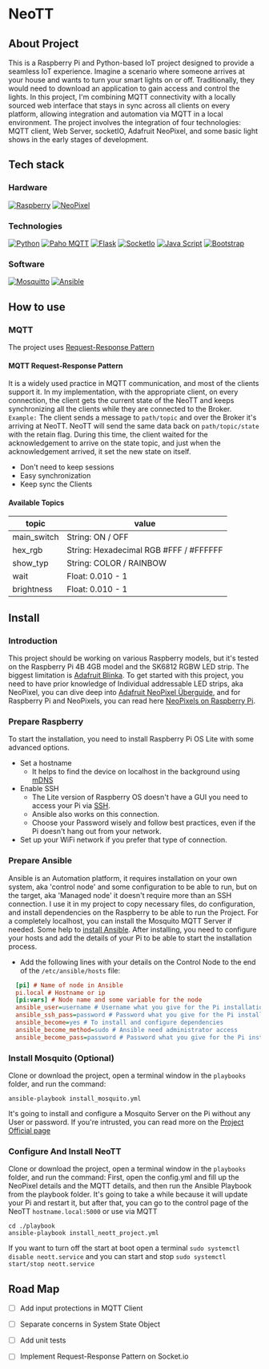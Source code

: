 # NeoTT

## About Project
This is a Raspberry Pi and Python-based IoT project designed to provide a seamless IoT experience.
Imagine a scenario where someone arrives at your house and wants to turn your smart lights on or off. Traditionally, they would need to download an application to gain access and control the lights. In this project, I'm combining MQTT connectivity with a locally sourced web interface that stays in sync across all clients on every platform, allowing integration and automation via MQTT in a local environment.
The project involves the integration of four technologies: MQTT client, Web Server, socketIO, Adafruit NeoPixel, and some basic light shows in the early stages of development.

## Tech stack 

### Hardware
[![Raspberry][Raspberry-badge]][Raspberry-url] 
[![NeoPixel][NeoPixel-badge]][NeoPixel-url]
### Technologies  
[![Python][Python-badge]][Python-url] 
[![Paho MQTT][PahoMQTT-badge]][PahoMQTT-url] 
[![Flask][Flask-badge]][Flask-url] 
[![SocketIo][SocketIo-badge]][SocketIo-url] 
[![Java Script][JavaScript-badge]][JavaScript-url] 
[![Bootstrap][Bootstrap-badge]][Bootstrap-url]  
### Software
[![Mosquitto][Mosquitto-badge]][Mosquitto-url] 
[![Ansible][Ansible-badge]][Ansible-url]

## How to use

### MQTT
The project uses [Request-Response Pattern][RRPattern-url]

#### MQTT Request-Response Pattern
It is a widely used practice in MQTT communication, and most of the clients support it.
In my implementation, with the appropriate client, on every connection, the client gets the current state of the NeoTT and keeps synchronizing all the clients while they are connected to the Broker.  
`Example:` The client sends a message to `path/topic` and over the Broker it's arriving at NeoTT. NeoTT will send the same data back on `path/topic/state` with the retain flag. During this time, the client waited for the acknowledgement to arrive on the state topic, and just when the acknowledgement arrived, it set the new state on itself.
- Don't need to keep sessions  
- Easy synchronization
- Keep sync the Clients

#### Available Topics
| topic | value |
|---|---|
| main_switch | String: ON / OFF |
| hex_rgb | String: Hexadecimal RGB #FFF / #FFFFFF |
| show_typ | String: COLOR / RAINBOW |
| wait | Float: 0.010 - 1 |
| brightness | Float: 0.010 - 1 |

## Install

### Introduction
This project should be working on various Raspberry models, but it's tested on the Raspberry Pi 4B 4GB model and the SK6812 RGBW LED strip. The biggest limitation is [Adafruit Blinka][AdafruitBlinka-url]. To get started with this project, you need to have prior knowledge of Individual addressable LED strips, aka NeoPixel, you can dive deep into [Adafruit NeoPixel Überguide][AdafruitNeoPixelÜberguide-url], and for Raspberry Pi and NeoPixels, you can read here [NeoPixels on Raspberry Pi][NeoPixelsOnRaspberryPi-url].

### Prepare Raspberry
To start the installation, you need to install Raspberry Pi OS Lite with some advanced options.
- Set a hostname
  - It helps to find the device on localhost in the background using [mDNS][mDNS-url]
- Enable SSH
  - The Lite version of Raspberry OS doesn't have a GUI you need to access your Pi via [SSH][SSH-url].
  - Ansible also works on this connection.
  - Choose your Password wisely and follow best practices, even if the Pi doesn't hang out from your network.
- Set up your WiFi network if you prefer that type of connection.

### Prepare Ansible
Ansible is an Automation platform, it requires installation on your own system, aka 'control node' and some configuration to be able to run, but on the target, aka 'Managed node' it doesn't require more than an SSH connection. I use it in my project to copy necessary files, do configuration, and install dependencies on the Raspberry to be able to run the Project. For a completely localhost, you can install the Mosquito MQTT Server if needed.
Some help to [install Ansible][InstallAnsible-url]. After installing, you need to configure your hosts and add the details of your Pi to be able to start the installation process.
- Add the following lines with your details on the Control Node to the end of the `/etc/ansible/hosts` file:
```ini
  [pi] # Name of node in Ansible
  pi.local # Hostname or ip 
  [pi:vars] # Node name and some variable for the node 
  ansible_user=username # Username what you give for the Pi installation
  ansible_ssh_pass=password # Password what you give for the Pi installation
  ansible_become=yes # To install and configure dependencies 
  ansible_become_method=sudo # Ansible need administrator access 
  ansible_become_pass=password # Password what you give for the Pi installation
```
 
### Install Mosquito (Optional)
Clone or download the project, open a terminal window in the `playbooks` folder, and run the command:
```
ansible-playbook install_mosquito.yml
```
It's going to install and configure a Mosquito Server on the Pi without any User or password. If you're intrusted, you can read more on the [Project Official page][MosquittoAuthenticaton-url]

### Configure And Install NeoTT
Clone or download the project, open a terminal window in the `playbooks` folder, and run the command:
First, open the config.yml and fill up the NeoPixel details and the MQTT details, and then run the Ansible Playbook from the playbook folder. It's going to take a while because it will update your Pi and restart it, but after that, you can go to the control page of the NeoTT `hostname.local:5000` or use via MQTT
```
cd ./playbook
ansible-playbook install_neott_project.yml 
```
If you want to turn off the start at boot open a terminal `sudo systemctl disable neott.service` and you can start and stop  `sudo systemctl start/stop neott.service`

## Road Map

- [ ] Add input protections in MQTT Client  
- [ ] Separate concerns in System State Object  
- [ ] Add unit tests  
- [ ] Implement Request-Response Pattern on Socket.io  


<!-- Badge links -->
[Raspberry-badge]: https://img.shields.io/badge/Raspberry%20Pi-black?style=for-the-badge&logo=Raspberry%20Pi&logoColor=white
[NeoPixel-badge]: https://img.shields.io/badge/NeoPixel-black?style=for-the-badge&logo=adafruit&logoColor=white
[Python-badge]: https://img.shields.io/badge/Python-black?style=for-the-badge&logo=python&logoColor=white 
[PahoMQTT-badge]: https://img.shields.io/badge/Paho%20MQTT-black?style=for-the-badge&logo=mqtt&logoColor=white
[Flask-badge]: https://img.shields.io/badge/Flask-black?style=for-the-badge&logo=flask&logoColor=white
[SocketIo-badge]: https://img.shields.io/badge/Socket.io-010101?&style=for-the-badge&logo=Socket.io&logoColor=white
[JavaScript-badge]: https://img.shields.io/badge/Vanilla%20Js-black?style=for-the-badge&logo=javascript&logoColor=white
[Bootstrap-badge]: https://img.shields.io/badge/bootstrap-black?style=for-the-badge&logo=bootstrap&logoColor=white
[Mosquitto-badge]: https://img.shields.io/badge/Mosquitto-black?style=for-the-badge&logo=eclipsemosquitto&logoColor=white
[Ansible-badge]: https://img.shields.io/badge/Ansible-black?style=for-the-badge&logo=ansible&logoColor=white

<!-- Project url -->
[Raspberry-url]: https://www.raspberrypi.com/
[NeoPixel-url]: https://learn.adafruit.com/neopixels-on-raspberry-pi/overview
[Python-url]: https://www.python.org/
[PahoMQTT-url]: https://eclipse.dev/paho/
[Flask-url]: https://flask.palletsprojects.com/en/2.3.x/
[SocketIo-url]: https://flask-socketio.readthedocs.io/en/latest/
[JavaScript-url]: https://developer.mozilla.org/en-US/docs/Web/JavaScript
[Bootstrap-url]: https://getbootstrap.com/
[Mosquitto-url]: https://mosquitto.org/
[Ansible-url]: https://www.ansible.com/

<!-- Background materials -->
[RRPattern-url]:https://www.hivemq.com/blog/mqtt5-essentials-part9-request-response-pattern/
[AdafruitBlinka-url]:https://learn.adafruit.com/circuitpython-on-raspberrypi-linux/installing-circuitpython-on-raspberry-pi
[AdafruitNeoPixelÜberguide-url]:https://learn.adafruit.com/adafruit-neopixel-uberguide
[NeoPixelsOnRaspberryPi-url]:https://learn.adafruit.com/neopixels-on-raspberry-pi/overview
[mDNS-URL]:https://en.wikipedia.org/wiki/Multicast_DNS
[SSH-url]:https://en.wikipedia.org/wiki/Secure_Shell
[InstallAnsible-url]:https://docs.ansible.com/ansible/latest/installation_guide/index.html
[MosquittoAuthenticaton-url]:https://mosquitto.org/documentation/authentication-methods/
